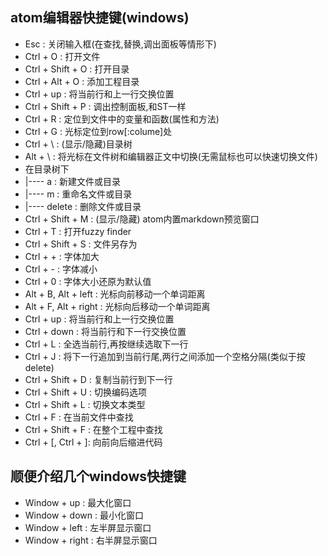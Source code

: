 ## atom编辑器快捷键(windows)
* Esc : 关闭输入框(在查找,替换,调出面板等情形下)
* Ctrl + O : 打开文件
* Ctrl + Shift + O : 打开目录
* Ctrl + Alt + O : 添加工程目录
* Ctrl + up : 将当前行和上一行交换位置
* Ctrl + Shift + P : 调出控制面板,和ST一样
* Ctrl + R : 定位到文件中的变量和函数(属性和方法)
* Ctrl + G : 光标定位到row[:colume]处
* Ctrl + \ : (显示/隐藏)目录树
* Alt + \ : 将光标在文件树和编辑器正文中切换(无需鼠标也可以快速切换文件)
* 在目录树下
*  |---- a : 新建文件或目录
*  |---- m : 重命名文件或目录
*  |---- delete : 删除文件或目录
* Ctrl + Shift + M : (显示/隐藏) atom内置markdown预览窗口
* Ctrl + T : 打开fuzzy finder
* Ctrl + Shift + S : 文件另存为
* Ctrl + + : 字体加大
* Ctrl + - : 字体减小
* Ctrl + 0 : 字体大小还原为默认值
* Alt + B, Alt + left : 光标向前移动一个单词距离
* Alt + F, Alt + right : 光标向后移动一个单词距离
* Ctrl + up : 将当前行和上一行交换位置
* Ctrl + down : 将当前行和下一行交换位置
* Ctrl + L : 全选当前行,再按继续选取下一行
* Ctrl + J : 将下一行追加到当前行尾,两行之间添加一个空格分隔(类似于按delete)
* Ctrl + Shift + D : 复制当前行到下一行
* Ctrl + Shift + U : 切换编码选项
* Ctrl + Shift + L : 切换文本类型
* Ctrl + F : 在当前文件中查找
* Ctrl + Shift + F : 在整个工程中查找
* Ctrl + [, Ctrl + ]: 向前向后缩进代码

## 顺便介绍几个windows快捷键
* Window + up : 最大化窗口
* Window + down : 最小化窗口
* Window + left : 左半屏显示窗口
* Window + right : 右半屏显示窗口

